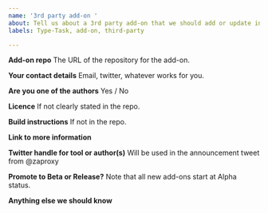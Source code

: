 ```yaml
---
name: '3rd party add-on '
about: Tell us about a 3rd party add-on that we should add or update in the ZAP Marketplace
labels: Type-Task, add-on, third-party

---
```


**Add-on repo**
The URL of the repository for the add-on.

**Your contact details**
Email, twitter, whatever works for you.

**Are you one of the authors**
Yes / No

**Licence**
If not clearly stated in the repo.

**Build instructions**
If not in the repo.

**Link to more information**

**Twitter handle for tool or author(s)**
Will be used in the announcement tweet from @zaproxy

**Promote to Beta or Release?**
Note that all new add-ons start at Alpha status.
<!--
Refer to the following pages for the guidelines of each status:
https://github.com/zaproxy/zap-extensions/wiki/AddOnsAlpha
https://github.com/zaproxy/zap-extensions/wiki/AddOnsBeta
https://github.com/zaproxy/zap-extensions/wiki/AddOnsRelease
-->

**Anything else we should know**
